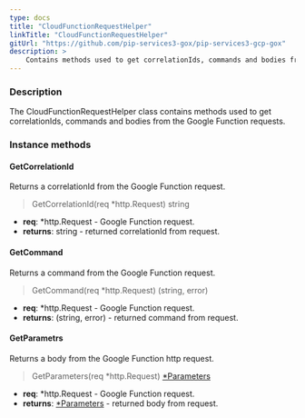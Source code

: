 ```yaml
---
type: docs
title: "CloudFunctionRequestHelper"
linkTitle: "CloudFunctionRequestHelper"
gitUrl: "https://github.com/pip-services3-gox/pip-services3-gcp-gox"
description: >
    Contains methods used to get correlationIds, commands and bodies from the Google Function requests.
---
```


### Description

The CloudFunctionRequestHelper class contains methods used to get correlationIds, commands and bodies from the Google Function requests.


### Instance methods

#### GetCorrelationId
Returns a correlationId from the Google Function request.

> GetCorrelationId(req *http.Request) string

- **req**: *http.Request - Google Function request.
- **returns**: string - returned correlationId from request.

#### GetCommand
Returns a command from the Google Function request.

> GetCommand(req *http.Request) (string, error)

- **req**: *http.Request - Google Function request.
- **returns**: (string, error) - returned command from request.

#### GetParametrs
Returns a body from the Google Function http request.

> GetParameters(req *http.Request) [*Parameters](../../../commons/run/parameters)

- **req**: *http.Request - Google Function request.
- **returns**: [*Parameters](../../../commons/run/parameters) - returned body from request.

